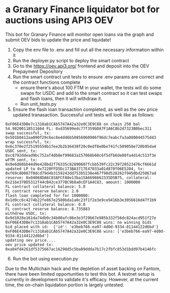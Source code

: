 # a Granary Finance liquidator bot for auctions using API3 OEV

This bot for Granary Finance will monitor open loans via the graph and submit OEV bids to update the price and liquidate!

1. Copy the env file to .env and fill out all the necessary information within it
2. Run the deployer.py script to deploy the smart contract
3. Go to the https://oev.api3.org/ frontend and deposit into the OEV Prepayment Depository
4. Run the smart contract unit tests to ensure .env params are correct and the contract functions complete
   - ensure there's about 100 FTM in your wallet, the tests will do some swaps for USDC and add to the smart contract so it can test swaps and flash loans, then it will withdraw it.
   - Run unit_tests.py
5. Ensure the flash loan transaction completed, as well as the oev price updated tranasaction. Successful unit tests will look like as follows:

```granary$ python3 unit_tests.py
0xF06E43DBe7c1318ab1CAb5747A42a32e0C3E9C88 on chain 250 bal 54.98200118511664 FL: 0xd35699edc77f359bDA7F1A6C8b2d7323B0bec311
swap successful, tx: 0x501b0412aa090f29c6ec8e4d46b50856060906f96dc7eabcfa3a080044575d43
wrap successful, tx: 0x6c370e2f25195558b1fee2b2b36438f20c0edf8e0be741fc509058e720b95da4
USDC sent, tx: 0xc8792ddead9bc752af4db8ef99683a157068b60c6f5dfb6de80fa4d14c513f3e
wFTM sent, tx: 0x9e6d68bb44d9e428bd2f76335c82890607fcbb539fc22c39720523476cf6661d
updated LP to 0x7220FFD5Dc173BA3717E47033a01d870f06E5284, tx: 0xf69c80087f0dcd79d4b3159243dd753b5238e467f90d528262f9450bd25067ad
reserve: 0x04068DA6C83AFCFA0e13ba15A6696662335D5B75, collateral: 0x21be370D5312f44cB42ce377BC9b8a0cEF1A4C83, amount: 1000000
FL contract collateral balance: 5.0
FL contract reserve balance: 2.0
flash loan completed for for 1000000: 0x1d9cc6c4274b22fe867e2580bda1a0c23f1f2e3e9ce9416b3e3056616d47f1b9
FL contract collateral balance: 0.0
FL contract reserve balance: 8.735883
withdrew USDC, tx: 0x9d1028e161da74db9c34b00afc86e3e3f29b67e985b332f56dc824acd951f27e
0xF06E43DBe7c1318ab1CAb5747A42a32e0C3E9C88 wins: no winning bids
bid placed with id:  {'id': 'e3beb766-ea97-4d0d-9334-81144122d6bd'}
0xF06E43DBe7c1318ab1CAb5747A42a32e0C3E9C88 wins: ['e3beb766-ea97-4d0d-9334-81144122d6bd']
updating oev price....
oev price updated tx: 0xa04fd4261df5375667ac16298d5c5ba89ddda7b17c2fbfc853d1bdd97b4146fc
```

6. Run the bot using execution.py

Due to the Multichain hack and the depletion of asset backing on Fantom, there have been limited opportunities to test this bot. A testnet setup is currently in development to validate it's efficacy. However, at the current time, the on-chain liquidation portion is largely untested. 
